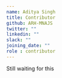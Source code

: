 ```yaml
---
name: Aditya Singh
title: Contributor
github: ARH-MNAJS
twitter: ""
linkedin: ""
slack: ""
joining_date: ""
role : contributor
---
```


Still waiting for this
